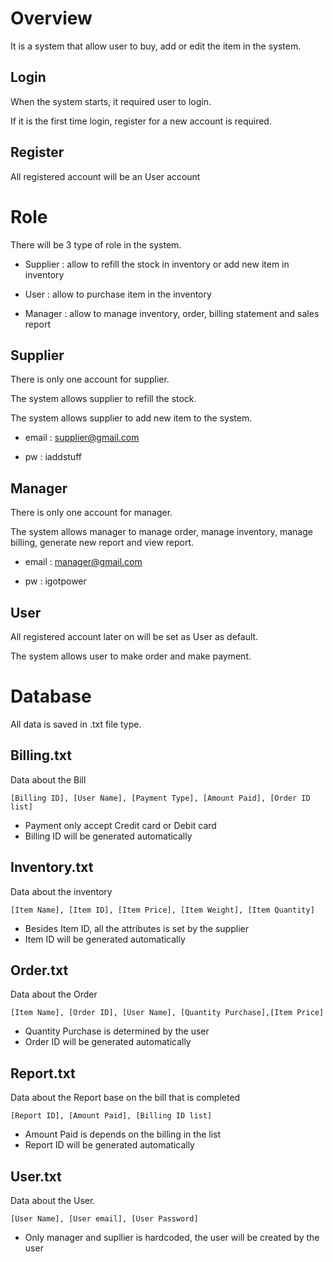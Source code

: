 # Overview
It is a system that allow user to buy, add or edit the item in the system.


## Login

When the system starts, it required user to login.

If it is the first time login, register for a new account is required.

## Register

All registered account will be an User account



# Role
There will be 3 type of role in the system.

- Supplier    : allow to refill the stock in inventory or add new item in inventory

- User        : allow to purchase item in the inventory

- Manager     : allow to manage inventory, order, billing statement and sales report


## Supplier

There is only one account for supplier.

The system allows supplier to refill the stock.

The system allows supplier to add new item to the system.

- email       : supplier@gmail.com

- pw          : iaddstuff

## Manager

There is only one account for manager.

The system allows manager to manage order, manage inventory, manage billing, generate new report and view report.

- email : manager@gmail.com

- pw : igotpower

## User

All registered account later on will be set as User as default.

The system allows user to make order and make payment. 

# Database
All data is saved in .txt file type.


## Billing.txt

Data about the Bill

```[Billing ID], [User Name], [Payment Type], [Amount Paid], [Order ID list]```

- Payment only accept Credit card or Debit card 
- Billing ID will be generated automatically


## Inventory.txt

Data about the inventory

```[Item Name], [Item ID], [Item Price], [Item Weight], [Item Quantity]```

- Besides Item ID, all the attributes is set by the supplier
- Item ID will be generated automatically

## Order.txt

Data about the Order

```[Item Name], [Order ID], [User Name], [Quantity Purchase],[Item Price]```
- Quantity Purchase is determined by the user
- Order ID will be generated automatically

## Report.txt

Data about the Report base on the bill that is completed

```[Report ID], [Amount Paid], [Billing ID list]```
- Amount Paid is depends on the billing in the list
- Report ID will be generated automatically

## User.txt

Data about the User.

```[User Name], [User email], [User Password]```
- Only manager and supllier is hardcoded, the user will be created by the user